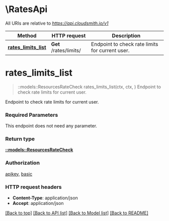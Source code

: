 # \RatesApi

All URIs are relative to *https://api.cloudsmith.io/v1*

Method | HTTP request | Description
------------- | ------------- | -------------
[**rates_limits_list**](RatesApi.md#rates_limits_list) | **Get** /rates/limits/ | Endpoint to check rate limits for current user.


# **rates_limits_list**
> ::models::ResourcesRateCheck rates_limits_list(ctx, ctx, )
Endpoint to check rate limits for current user.

Endpoint to check rate limits for current user.

### Required Parameters
This endpoint does not need any parameter.

### Return type

[**::models::ResourcesRateCheck**](ResourcesRateCheck.md)

### Authorization

[apikey](../README.md#apikey), [basic](../README.md#basic)

### HTTP request headers

 - **Content-Type**: application/json
 - **Accept**: application/json

[[Back to top]](#) [[Back to API list]](../README.md#documentation-for-api-endpoints) [[Back to Model list]](../README.md#documentation-for-models) [[Back to README]](../README.md)

